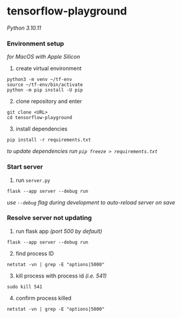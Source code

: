 # tensorflow-playground

_Python 3.10.11_

### Environment setup

_for MacOS with Apple Silicon_

1. create virtual environment

```shell
python3 -m venv ~/tf-env
source ~/tf-env/bin/activate
python -m pip install -U pip
```

2. clone repository and enter

```shell
git clone <URL>
cd tensorflow-playground
```

3. install dependencies

```shell
pip install -r requirements.txt
```

_to update dependencies run `pip freeze > requirements.txt`_

### Start server

1. run `server.py`

```shell
flask --app server --debug run
```

_use `--debug` flag during development to auto-reload server on save_

### Resolve server not updating

1. run flask app _(port 500 by default)_

```shell
flask --app server --debug run
```

2. find process ID

```shell
netstat -vn | grep -E "options|5000"
```

3. kill process with process id _(i.e. 541)_

```shell
sudo kill 541
```

4. confirm process killed

```shell
netstat -vn | grep -E "options|5000"
```
